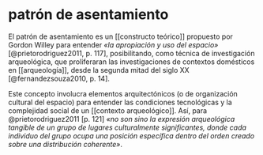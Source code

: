 # patrón de asentamiento
El patrón de asentamiento es un [[constructo teórico]] propuesto por Gordon Willey para entender *«la apropiación y uso del espacio»* [@prietorodriguez2011, p. 117],  posibilitando, como técnica de investigación arqueológica, que proliferaran las investigaciones de contextos domésticos en [[arqueología]], desde la segunda mitad del siglo XX \[@fernandezsouza2010, p. 14\].

Este concepto involucra elementos arquitectónicos (o de organización cultural del espacio) para entender las condiciones tecnológicas y la complejidad social de un [[contexto arqueológico]]. Así, para @prietorodriguez2011 [p. 121] *«no son sino la expresión arqueológica tangible de un grupo de lugares culturalmente significantes, donde cada individuo del grupo ocupa una posición específica dentro del orden creado sobre una distribución coherente»*.

